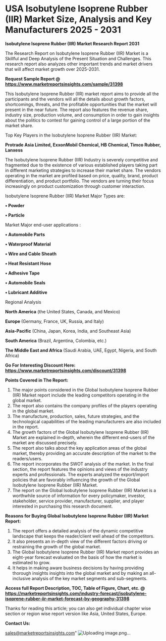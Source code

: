  # USA Isobutylene Isoprene Rubber (IIR) Market Size, Analysis and Key Manufacturers 2025 - 2031

<strong>Isobutylene Isoprene Rubber (IIR) Market Research Report 2031</strong>

The Research Report on Isobutylene Isoprene Rubber (IIR) Market is a Skillful and Deep Analysis of the Present Situation and Challenges. This research report also analyzes other important trends and market drivers that will affect market growth over 2025-2031.

<strong>Request Sample Report @ <a href=https://www.marketreportsinsights.com/sample/31398>https://www.marketreportsinsights.com/sample/31398</a></strong>

This Isobutylene Isoprene Rubber (IIR) market report aims to provide all the participants and the vendors will all the details about growth factors, shortcomings, threats, and the profitable opportunities that the market will present in the near future. The report also features the revenue share, industry size, production volume, and consumption in order to gain insights about the politics to contest for gaining control of a large portion of the market share.

Top Key Players in the Isobutylene Isoprene Rubber (IIR) Market:

<strong>Protrade Asia Limited, ExxonMobil Chemical, HB Chemical, Timco Rubber, Lanxess</strong>

The Isobutylene Isoprene Rubber (IIR) Industry is severely competitive and fragmented due to the existence of various established players taking part in different marketing strategies to increase their market share. The vendors operating in the market are profiled based on price, quality, brand, product differentiation, and product portfolio. The vendors are turning their focus increasingly on product customization through customer interaction.

Isobutylene Isoprene Rubber (IIR) Market Major Types are:

<strong>• Powder

• Particle</strong>

Market Major end-user applications :

<strong>• Automobile Parts

• Waterproof Material

• Wire and Cable Sheath

• Heat Resistant Hose

• Adhesive Tape

• Automobile Seals

• Lubricant Additive</strong>

Regional Analysis

</u><strong><b>North America</b></strong> (the United States, Canada, and Mexico)

<strong><b>Europe </b></strong>(Germany, France, UK, Russia, and Italy)

<strong><b>Asia-Pacific</b></strong> (China, Japan, Korea, India, and Southeast Asia)

<strong><b>South America</b></strong> (Brazil, Argentina, Colombia, etc.)

<strong><b>The Middle East and Africa</b></strong> (Saudi Arabia, UAE, Egypt, Nigeria, and South Africa)

<strong>Go For Interesting Discount Here: <a href=https://www.marketreportsinsights.com/discount/31398>https://www.marketreportsinsights.com/discount/31398</a></strong>

<strong>Points Covered in The Report:</strong>
<ol>
  <li>The major points considered in the Global Isobutylene Isoprene Rubber (IIR) Market report include the leading competitors operating in the global market.</li>
  <li>The report also contains the company profiles of the players operating in the global market.</li>
  <li>The manufacture, production, sales, future strategies, and the technological capabilities of the leading manufacturers are also included in the report.</li>
  <li>The growth factors of the Global Isobutylene Isoprene Rubber (IIR) Market are explained in-depth, wherein the different end-users of the market are discussed precisely.</li>
  <li>The report also talks about the key application areas of the global market, thereby providing an accurate description of the market to the readers/users.</li>
  <li>The report incorporates the SWOT analysis of the market. In the final section, the report features the opinions and views of the industry experts and professionals. The experts analyzed the export/import policies that are favorably influencing the growth of the Global Isobutylene Isoprene Rubber (IIR) Market.</li>
  <li>The report on the Global Isobutylene Isoprene Rubber (IIR) Market is a worthwhile source of information for every policymaker, investor, stakeholder, service provider, manufacturer, supplier, and player interested in purchasing this research document.</li>
</ol>
<strong>Reasons for Buying Global Isobutylene Isoprene Rubber (IIR) Market Report:</strong>

<ol>
  <li>The report offers a detailed analysis of the dynamic competitive landscape that keeps the reader/client well ahead of the competitors.</li>
  <li>It also presents an in-depth view of the different factors driving or restraining the growth of the global market.</li>
  <li>The Global Isobutylene Isoprene Rubber (IIR) Market report provides an eight-year forecast evaluated on the basis of how the market is estimated to grow.</li>
  <li>It helps in making aware business decisions by having providing thorough insights insights into the global market and by making an all-inclusive analysis of the key market segments and sub-segments.</li>
</ol>
<strong>Access full Report Description, TOC, Table of Figure, Chart, etc. @ <a href=https://marketreportsinsights.com/industry-forecast/isobutylene-isoprene-rubber-iir-market-forecast-by-geography-31398>https://marketreportsinsights.com/industry-forecast/isobutylene-isoprene-rubber-iir-market-forecast-by-geography-31398</a></strong>


Thanks for reading this article; you can also get individual chapter wise section or region wise report version like Asia, United States, Europe.

<strong>Contact Us:</strong>

sales@marketreportsinsights.com"
![Uploading image.png…]()
